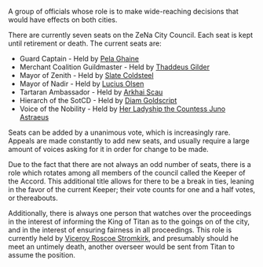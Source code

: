 A group of officials whose role is to make wide-reaching decisions that would have effects on both cities.

There are currently seven seats on the ZeNa City Council. Each seat is kept until retirement or death. The current seats are:
- Guard Captain - Held by [Pela Ghaine](../../NPCs/Guard%20Captain%20Pela%20Ghaine.md)
- Merchant Coalition Guildmaster - Held by [Thaddeus Gilder](../../NPCs/Thaddeus%20Gilder.md)
- Mayor of Zenith - Held by [Slate Coldsteel](Slate%20Coldsteel)
- Mayor of Nadir - Held by [Lucius Olsen](Lucius%20Olsen)
- Tartaran Ambassador - Held by [Arkhai Scau](Arkhai%20Scau)
- Hierarch of the SotCD - Held by [Diam Goldscript](Hierarch%20Diam%20Goldscript)
- Voice of the Nobility - Held by [Her Ladyship the Countess Juno Astraeus](Her%20Ladyship%20the%20Countess%20Juno%20Astraeus)

Seats can be added by a unanimous vote, which is increasingly rare. Appeals are made constantly to add new seats, and usually require a large amount of voices asking for it in order for change to be made.

Due to the fact that there are not always an odd number of seats, there is a role which rotates among all members of the council called the Keeper of the Accord. This additional title allows for there to be a break in ties, leaning in the favor of the current Keeper; their vote counts for one and a half votes, or thereabouts.

Additionally, there is always one person that watches over the proceedings in the interest of informing the King of Titan as to the goings on of the city, and in the interest of ensuring fairness in all proceedings. This role is currently held by [Viceroy Roscoe Stromkirk](Viceroy%20Roscoe%20Stromkirk), and presumably should he meet an untimely death, another overseer would be sent from Titan to assume the position.